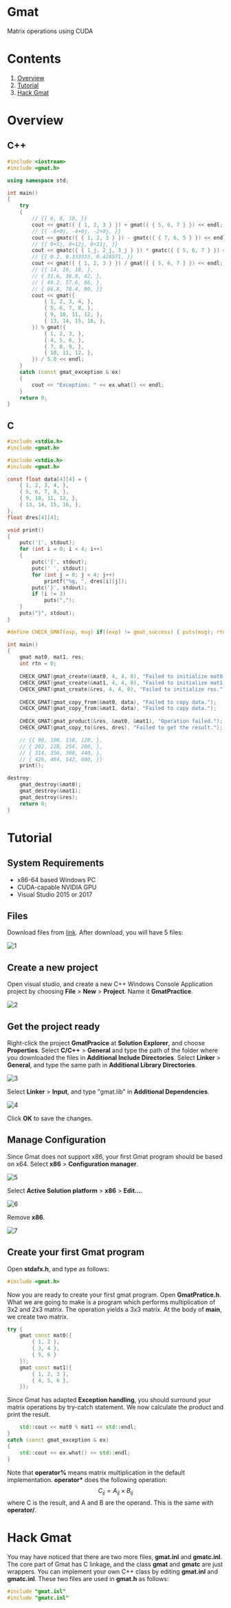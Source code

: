 # Gmat

Matrix operations using CUDA



# Contents

1. [Overview](#overview)
2. [Tutorial](#tutorial)
3. [Hack Gmat](#hack-gmat)

# Overview

## C++

```c++
#include <iostream>
#include <gmat.h>

using namespace std;

int main()
{
    try
    {	
        // {{ 6, 8, 10, }}
        cout << gmat({ { 1, 2, 3 } }) + gmat({ { 5, 6, 7 } }) << endl;
        // {{ -6+0j, -4+0j, -2+0j, }}
        cout << gmatc({ { 1, 2, 3 } }) - gmatc({ { 7, 6, 5 } }) << endl;
        // {{ 0+5j, 0+12j, 0+21j, }}
        cout << gmatc({ { 1_j, 2_j, 3_j } }) * gmatc({ { 5, 6, 7 } }) << endl;
        // {{ 0.2, 0.333333, 0.428571, }}
        cout << gmat({ { 1, 2, 3 } }) / gmat({ { 5, 6, 7 } }) << endl;
        // {{ 14, 16, 18, },
        // { 31.6, 36.8, 42, },
        // { 49.2, 57.6, 66, },
        // { 66.8, 78.4, 90, }}
        cout << gmat({
            { 1, 2, 3, 4, },
            { 5, 6, 7, 8, },
            { 9, 10, 11, 12, },
            { 13, 14, 15, 16, },
        }) % gmat({
            { 1, 2, 3, },
            { 4, 5, 6, },
            { 7, 8, 9, },
            { 10, 11, 12, },
        }) / 5.0 << endl;
    }
    catch (const gmat_exception & ex)
    {
        cout << "Exception: " << ex.what() << endl;
    }
    return 0;
}
```

## C

```c
#include <stdio.h>
#include <gmat.h>

#include <stdio.h>
#include <gmat.h>

const float data[4][4] = {
	{ 1, 2, 3, 4, },
	{ 5, 6, 7, 8, },
	{ 9, 10, 11, 12, },
	{ 13, 14, 15, 16, },
};
float dres[4][4];

void print()
{
	putc('{', stdout);
	for (int i = 0; i < 4; i++)
	{
		putc('{', stdout);
		putc(' ', stdout);
		for (int j = 0; j < 4; j++)
			printf("%g, ", dres[i][j]);
		putc('}', stdout);
		if (i != 3)
			puts(",");
	}
	puts("}", stdout);
}

#define CHECK_GMAT(exp, msg) if((exp) != gmat_success) { puts(msg); rtn = 1; goto destroy; }

int main()
{
	gmat mat0, mat1, res;
	int rtn = 0;
	
	CHECK_GMAT(gmat_create(&mat0, 4, 4, 0), "Failed to initialize mat0.");
	CHECK_GMAT(gmat_create(&mat1, 4, 4, 0), "Failed to initialize mat1.");
	CHECK_GMAT(gmat_create(&res, 4, 4, 0), "Failed to initialize res.");
	
	CHECK_GMAT(gmat_copy_from(&mat0, data), "Failed to copy data.");
	CHECK_GMAT(gmat_copy_from(&mat1, data), "Failed to copy data.");
	
	CHECK_GMAT(gmat_product(&res, &mat0, &mat1), "Operation failed.");
	CHECK_GMAT(gmat_copy_to(&res, dres), "Failed to get the result.");

    // {{ 90, 100, 110, 120, },
	// { 202, 228, 254, 280, },
	// { 314, 356, 398, 440, },
	// { 426, 484, 542, 600, }}
	print();

destroy:
	gmat_destroy(&mat0);
	gmat_destroy(&mat1);
	gmat_destroy(&res);
	return 0;
}
```



# Tutorial

## System Requirements

* x86-64 based Windows PC
* CUDA-capable NVIDIA GPU
* Visual Studio 2015 or 2017

## Files

Download files from [link](https://github.com/paxbun/gmat/releases). After download, you will have 5 files:

![1](1.png)

## Create a new project

Open visual studio, and create a new C++ Windows Console Application project by choosing **File** > **New** > **Project**. Name it **GmatPractice**.

![2](2.png)

## Get the project ready

Right-click the project **GmatPracice** at **Solution Explorer**, and choose **Properties**. Select **C/C++** > **General** and type the path of the folder where you downloaded the files in **Additional Include Directories**. Select **Linker** > **General**, and type the same path in **Additional Library Directories**.

![3](3.png)

Select **Linker** > **Input**, and type "gmat.lib" in **Additional Dependencies**.

![4](4.png)

Click **OK** to save the changes.

## Manage Configuration

Since Gmat does not support x86, your first Gmat program should be based on x64. Select **x86** > **Configuration manager**.

![5](5.png)

Select **Active Solution platform** > **x86** > **Edit...**.

![6](6.png)

Remove **x86**.

![7](7.png)

## Create your first Gmat program

Open **stdafx.h**, and type as follows:
```c++
#include <gmat.h>
```
Now you are ready to create your first gmat program. Open **GmatPratice.h**. What we are going to make is a program which performs multiplication of 3x2 and 2x3 matrix. The operation yields a 3x3 matrix. At the body of **main**, we create two matrix.
```c++
try {
    gmat const mat0({
        { 1, 2 },
        { 3, 4 },
        { 5, 6 }
    });
    gmat const mat1({
        { 1, 2, 3 },
        { 4, 5, 6 },
    });
```
Since Gmat has adapted **Exception handling**, you should surround your matrix operations by try-catch statement. We now calculate the product and print the result.
```c++
    std::cout << mat0 % mat1 << std::endl;
}
catch (const gmat_exception & ex)
{
    std::cout << ex.what() << std::endl;
}
```
Note that **operator\%** means matrix multiplication in the default implementation. **operator\*** does the following operation:
$$
    C_{ij} = A_{ij} \times B_{ij}
$$
where C is the result, and A and B are the operand. This is the same with **operator\/**.


# Hack Gmat

You may have noticed that there are two more files, **gmat.inl** and **gmatc.inl**. The core part of Gmat has C linkage, and the class **gmat** and **gmatc** are just wrappers. You can implement your own C++ class by editing **gmat.inl** and **gmatc.inl**. These two files are used in **gmat.h** as follows:
```c++
#include "gmat.inl"
#include "gmatc.inl"
```
